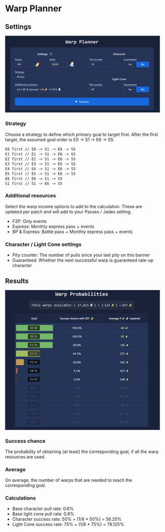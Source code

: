 # Warp Planner

## Settings

![img.png](img.png)

### Strategy

Choose a strategy to define which primary goal to target first.
After the first target, the assumed goal order is E0 -> S1 -> E6 -> S5.

```
E0 first // E0 -> S1 -> E6 -> S5
E1 first // E1 -> S1 -> E6 -> S5
E2 first // E2 -> S1 -> E6 -> S5
E3 first // E3 -> S1 -> E6 -> S5
E4 first // E4 -> S1 -> E6 -> S5
E5 first // E5 -> S1 -> E6 -> S5
E6 first // E6 -> S1 -> S5
S1 first // S1 -> E6 -> S5
```

### Additional resources

Select the warp income options to add to the calculation.
These are updated per patch and will add to your Passes / Jades setting.

* F2P: Only events
* Express: Monthly express pass + events
* BP & Express: Battle pass + Monthly express pass + events

### Character / Light Cone settings

* Pity counter: The number of pulls since your last pity on this banner
* Guaranteed: Whether the next successful warp is guaranteed rate-up character

## Results

![img_1.png](img_1.png)

### Success chance

The probability of obtaining (at least) the corresponding goal, if all the warp resources are used.

### Average #

On average, the number of warps that are needed to reach the corresponding goal.

### Calculations

* Base character pull rate: 0.6%
* Base light cone pull rate: 0.8%
* Character success rate: 50% + (1/8 * 50%) = 56.25%
* Light Cone success rate: 75% + (1/8 * 75%) = 78.125%
